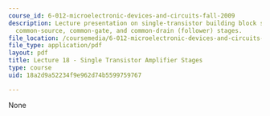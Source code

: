 ```yaml
---
course_id: 6-012-microelectronic-devices-and-circuits-fall-2009
description: Lecture presentation on single-transistor building block stages, and
  common-source, common-gate, and common-drain (follower) stages.
file_location: /coursemedia/6-012-microelectronic-devices-and-circuits-fall-2009/18a2d9a52234f9e962d74b5599759767_MIT6_012F09_lec18.pdf
file_type: application/pdf
layout: pdf
title: Lecture 18 - Single Transistor Amplifier Stages
type: course
uid: 18a2d9a52234f9e962d74b5599759767

---
```

None
